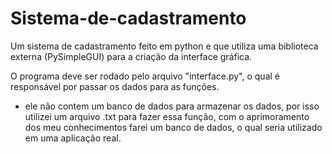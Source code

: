 # Sistema-de-cadastramento
Um sistema de cadastramento feito em python e que utiliza uma biblioteca externa (PySimpleGUI) para a criação da interface gráfica.

O programa deve ser rodado pelo arquivo "interface.py", o qual é responsável por passar os dados para as funções.

- ele não contem um banco de dados para armazenar os dados, por isso utilizei um arquivo .txt para fazer essa função, com o aprimoramento dos meu conhecimentos farei um banco de dados, o qual seria utilizado em uma aplicação real.
